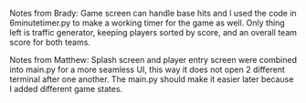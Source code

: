 Notes from Brady:
  Game screen can handle base hits and I used the code in 6minutetimer.py to make a working timer for the game as well. Only thing left is traffic generator, keeping players sorted by score, and an overall team score for both teams.


Notes from Matthew:
  Splash screen and player entry screen were combined into main.py for a more seamless UI, this way it does not open 2 different terminal after one another.
  The main.py should make it easier later because I added different game states.
  
